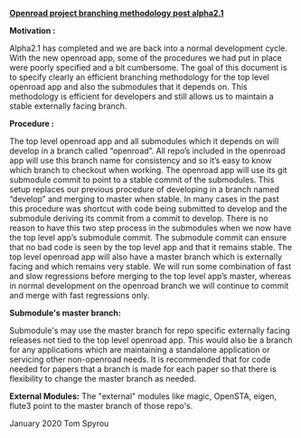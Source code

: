 **<span style="text-decoration:underline;">Openroad project branching methodology post alpha2.1</span>**

**Motivation :**

Alpha2.1 has completed and we are back into a normal development cycle. With the new openroad app, some of the procedures we had put in place were poorly specified and a bit cumbersome. The goal of this document is to specify clearly an efficient branching methodology for the top level openroad app and also the submodules that it depends on. This methodology is efficient for developers and still allows us to maintain a stable externally facing branch.

**Procedure :**

The top level openroad app and all submodules which it depends on will develop in a branch called “openroad”. All repo’s included in the openroad app will use this branch name for consistency and so it’s easy to know which branch to checkout when working. The openroad app will use its git submodule commit to point to a stable commit of the submodules. This setup replaces our previous procedure of developing in a branch named “develop” and merging to master when stable. In many cases in the past this procedure was shortcut with code being submitted to develop and the submodule deriving its commit from a commit to develop. There is no reason to have this two step process in the submodules when we now have the top level app’s submodule commit. The submodule commit can ensure that no bad code is seen by the top level app and that it remains stable. The top level openroad app will also have a master branch which is externally facing and which remains very stable. We will run some combination of fast and slow regressions before merging to the top level app’s master, whereas in normal development on the openroad branch we will continue to commit and merge with fast regressions only.

**Submodule's master branch:**

Submodule's may use the master branch for repo specific externally facing releases not tied to the top level openroad app. This would also be a branch for any applications which are maintaining a standalone application or servicing other non-openroad needs. It is recommended that for code needed for papers that a branch is made for each paper so that there is flexibility to change the master branch as needed.

**External Modules:**
The "external" modules like magic, OpenSTA, eigen, flute3 point to the master branch of those repo's.

January 2020
Tom Spyrou
